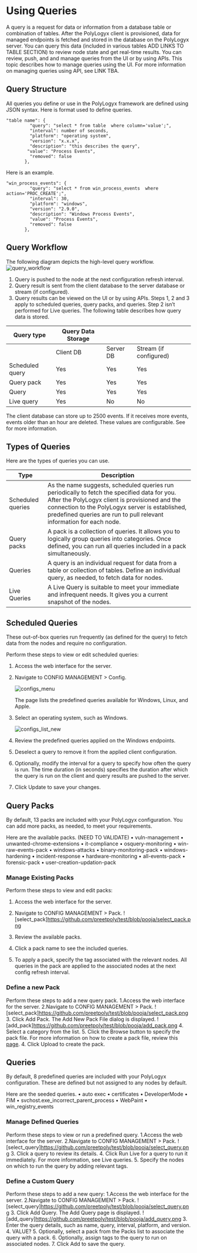 Using Queries
===================================
A query is a request for data or information from a database table or combination of tables. After the PolyLogyx client is provisioned, data for managed endpoints is fetched and stored in the database on the PolyLogyx server. You can query this data (included in various tables ADD LINKS TO TABLE SECTION) to review node state and get real-time results.
You can review, push, and and manage queries from the UI or by using APIs. This topic describes how to manage queries using the UI. For more information on managing queries using API, see LINK TBA.
   
Query Structure
--------------------
All queries you define or use in the PolyLogyx framework are defined using JSON syntax. 
Here is format used to define queries.

```
"table name": {
         "query": "select * from table  where column='value';",
         "interval": number of seconds,
         "platform": "operating system",
         "version": "x.x.x",
         "description": "this describes the query",
        "value": "Process Events",
         "removed": false
       },
 ```    
Here is an example.

```
"win_process_events": {
         "query": "select * from win_process_events  where action='PROC_CREATE';",
         "interval": 30,
         "platform": "windows",
         "version": "2.9.0",
         "description": "Windows Process Events",
         "value": "Process Events",
         "removed": false
       },
 ```

Query Workflow
--------------------
The following diagram depicts the high-level query workflow. 
![query_workflow](https://github.com/preetpoly/test/blob/pooja/query_workflow.png)

1.	Query is pushed to the node at the next configuration refresh interval.
2.	Query result is sent from the client database to the server database or stream (if configured).  
3.	Query results can be viewed on the UI or by using APIs.
Steps 1, 2 and 3 apply to scheduled queries, query packs, and queries. Step 2 isn’t performed for Live queries. The following table describes how query data is stored.

| Query type      | Query Data Storage |           |                        |
|-----------------|--------------------|-----------|------------------------|
|                 | Client DB          | Server DB | Stream (if configured) |
| Scheduled query | Yes                | Yes       | Yes                    |
| Query pack      | Yes                | Yes       | Yes                    |
| Query           | Yes                | Yes       | Yes                    |
| Live query      | Yes                | No        | No                     |

The client database can store up to 2500 events. If it receives more events, events older than an hour are deleted. These values are configurable. See <add link> for more information. 
   
Types of Queries
-------------------- 
Here are the types of queries you can use.

| Type              | Description                                                                                                                                                                                                                                                               |
|-------------------|---------------------------------------------------------------------------------------------------------------------------------------------------------------------------------------------------------------------------------------------------------------------------|
| Scheduled queries | As the name suggests, scheduled queries run periodically to fetch the specified data for you. After the PolyLogyx client is provisioned and the connection to the PolyLogyx server is established, predefined queries are run to pull relevant information for each node. |
| Query packs       | A pack is a collection of queries. It allows you to logically group queries into categories. Once defined, you can run all queries included in a pack simultaneously.                                                                                                     |
| Queries           | A query is an individual request for data from a table or collection of tables. Define an individual query, as needed, to fetch data for nodes.                                                                                                                           |
| Live Queries      | A Live Query is suitable to meet your immediate and infrequent needs. It gives you a current snapshot of the nodes.                                                                                                                                                       |

Scheduled Queries 
-------------------- 
These out-of-box queries run frequently (as defined for the query) to fetch data from the nodes and require no configuration. 

Perform these steps to view or edit scheduled queries:
1. Access the web interface for the server.
2. Navigate to CONFIG MANAGEMENT  > Config.

   ![configs_menu](https://github.com/preetpoly/test/blob/pooja/configs_menu.png)

   The page lists the predefined queries available for Windows, Linux, and Apple.  
3. Select an operating system, such as Windows.

   ![configs_list_new](https://github.com/preetpoly/test/blob/pooja/configs_list_new2.png)

4. Review the predefined queries applied on the Windows endpoints. 
5. Deselect a query to remove it from the applied client configuration. 
6. Optionally, modify the interval for a query to specify how often the query is run. The time duration (in seconds) specifies the duration after which the query is run on the client and query results are pushed to the server. 
7. Click Update to save your changes.

Query Packs
--------------------
By default, 13 packs are included with your PolyLogyx configuration.  You can add more packs, as needed, to meet your requirements. 

Here are the available packs. (NEED TO VALIDATE)
•	vuln-management
•	unwanted-chrome-extensions
•	it-compliance
•	osquery-monitoring
•	win-raw-events-pack
•	windows-attacks
•	binary-monitoring-pack
•	windows-hardening
•	incident-response
•	hardware-monitoring
•	all-events-pack
•	forensic-pack
•	user-creation-updation-pack

### Manage Existing Packs 
Perform these steps to view and edit packs:
1. Access the web interface for the server.
2. Navigate to CONFIG MANAGEMENT  > Pack.
  ![select_pack]https://github.com/preetpoly/test/blob/pooja/select_pack.png

3.	Review the available packs.
4.	Click a pack name to see the included queries.
5.	To apply a pack, specify the tag associated with the relevant nodes. All queries in the pack are applied to the associated nodes at the next config refresh interval. 


### Define a new Pack
Perform these steps to add a new query pack.
1.Access the web interface for the server.
2.Navigate to CONFIG MANAGEMENT  > Pack.
  ![select_pack]https://github.com/preetpoly/test/blob/pooja/select_pack.png
3. Click Add Pack.
   The Add New Pack File dialog is displayed. 
   ![add_pack]https://github.com/preetpoly/test/blob/pooja/add_pack.png
4.	Select a  category from the list. 
5. Click the Browse button to specify the pack file. 
   For more information on how to create a pack file, review this [page](https://osquery.readthedocs.io/en/stable/deployment/configuration/#query-packs). 
4.	Click Upload to create the pack.

Queries
--------------------
By default, 8 predefined queries are included with your PolyLogyx configuration. These are defined but not assigned to any nodes by default. 

Here are the seeded queries.
•	auto exec
•	certificates
•	DeveloperMode
•	FIM
•	svchost.exe_incorrect_parent_process
•	WebPaint
•	win_registry_events

### Manage Defined Queries 
Perform these steps to view or run a predefined query.
1.Access the web interface for the server.
2.Navigate to CONFIG MANAGEMENT  > Pack.
  ![select_query]https://github.com/preetpoly/test/blob/pooja/select_query.png
3.	Click a query to review its details.
4.	Click Run Live for a query to run it immediately. For more information, see Live queries. <add link>
5.	Specify the nodes on which to run the query by adding relevant tags. 


### Define a Custom Query
Perform these steps to add a new query:
1.Access the web interface for the server.
2.Navigate to CONFIG MANAGEMENT  > Pack.
  ![select_query]https://github.com/preetpoly/test/blob/pooja/select_query.png
3. Click Add Query.
   The Add Query page is displayed. 
   ![add_query]https://github.com/preetpoly/test/blob/pooja/add_query.png
3.	Enter the query details, such as name, query, interval, platform, and version.
4.	VALUE?
5. Optionally, select a pack from the Packs list to associate the query with a pack.
6.	Optionally, assign tags to the query to run on associated nodes.
7.	Click Add to save the query.


